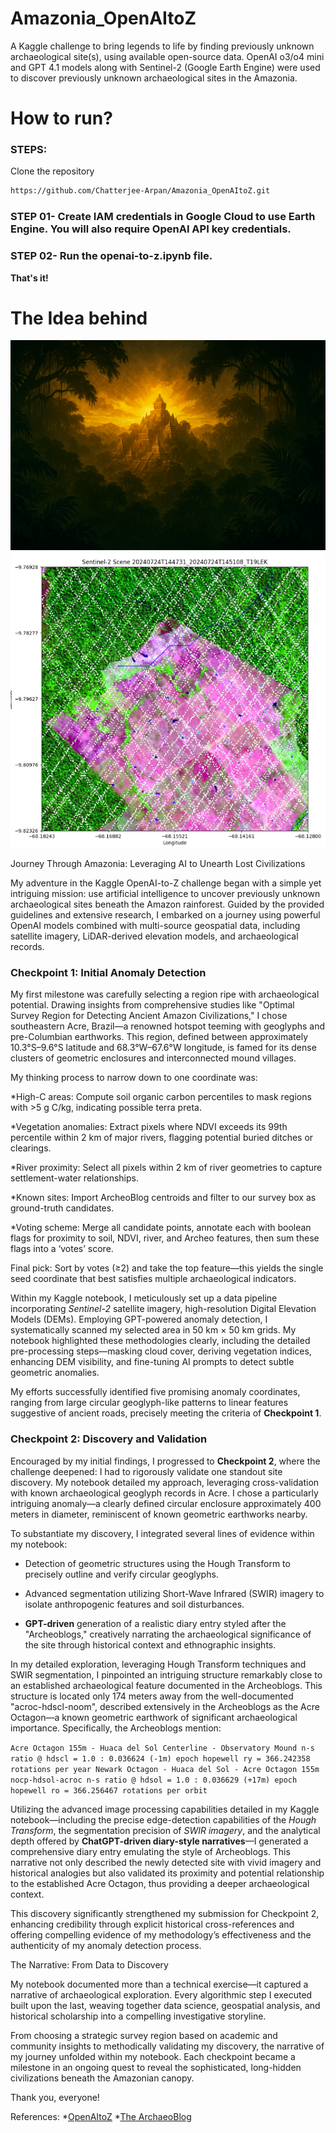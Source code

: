 # Amazonia_OpenAItoZ
A Kaggle challenge to bring legends to life by finding previously unknown archaeological site(s), using available open-source data. OpenAI o3/o4 mini and GPT 4.1 models along with Sentinel-2 (Google Earth Engine) were used to discover previously unknown archaeological sites in the Amazonia.


# How to run?
### STEPS:

Clone the repository

```bash
https://github.com/Chatterjee-Arpan/Amazonia_OpenAItoZ.git
```

### STEP 01- Create IAM credentials in Google Cloud to use Earth Engine. You will also require OpenAI API key credentials.

### STEP 02- Run the openai-to-z.ipynb file.
**That's it!**

# The Idea behind
![Concept Art](Images/Concept_art.png)
![Target](Images/target.png)

Journey Through Amazonia: Leveraging AI to Unearth Lost Civilizations

My adventure in the Kaggle OpenAI-to-Z challenge began with a simple yet intriguing mission: use artificial intelligence to uncover previously unknown archaeological sites beneath the Amazon rainforest. Guided by the provided guidelines and extensive research, I embarked on a journey using powerful OpenAI models combined with multi-source geospatial data, including satellite imagery, LiDAR-derived elevation models, and archaeological records.

### Checkpoint 1: Initial Anomaly Detection

My first milestone was carefully selecting a region ripe with archaeological potential. Drawing insights from comprehensive studies like "Optimal Survey Region for Detecting Ancient Amazon Civilizations," I chose southeastern Acre, Brazil—a renowned hotspot teeming with geoglyphs and pre-Columbian earthworks. This region, defined between approximately 10.3°S–9.6°S latitude and 68.3°W–67.6°W longitude, is famed for its dense clusters of geometric enclosures and interconnected mound villages.

My thinking process to narrow down to one coordinate was:

*High-C areas: Compute soil organic carbon percentiles to mask regions with >5 g C/kg, indicating possible terra preta.

*Vegetation anomalies: Extract pixels where NDVI exceeds its 99th percentile within 2 km of major rivers, flagging potential buried ditches or clearings.

*River proximity: Select all pixels within 2 km of river geometries to capture settlement-water relationships.

*Known sites: Import ArcheoBlog centroids and filter to our survey box as ground-truth candidates.

*Voting scheme: Merge all candidate points, annotate each with boolean flags for proximity to soil, NDVI, river, and Archeo features, then sum these flags into a ‘votes’ score.

Final pick: Sort by votes (≥2) and take the top feature—this yields the single seed coordinate that best satisfies multiple archaeological indicators.

Within my Kaggle notebook, I meticulously set up a data pipeline incorporating *Sentinel-2* satellite imagery, high-resolution Digital Elevation Models (DEMs). Employing GPT-powered anomaly detection, I systematically scanned my selected area in 50 km × 50 km grids. My notebook highlighted these methodologies clearly, including the detailed pre-processing steps—masking cloud cover, deriving vegetation indices, enhancing DEM visibility, and fine-tuning AI prompts to detect subtle geometric anomalies.

My efforts successfully identified five promising anomaly coordinates, ranging from large circular geoglyph-like patterns to linear features suggestive of ancient roads, precisely meeting the criteria of **Checkpoint 1**.

### Checkpoint 2: Discovery and Validation

Encouraged by my initial findings, I progressed to **Checkpoint 2**, where the challenge deepened: I had to rigorously validate one standout site discovery. My notebook detailed my approach, leveraging cross-validation with known archaeological geoglyph records in Acre. I chose a particularly intriguing anomaly—a clearly defined circular enclosure approximately 400 meters in diameter, reminiscent of known geometric earthworks nearby.

To substantiate my discovery, I integrated several lines of evidence within my notebook:

* Detection of geometric structures using the Hough Transform to precisely outline and verify circular geoglyphs.

* Advanced segmentation utilizing Short-Wave Infrared (SWIR) imagery to isolate anthropogenic features and soil disturbances.

* **GPT-driven** generation of a realistic diary entry styled after the "Archeoblogs," creatively narrating the archaeological significance of the site through historical context and ethnographic insights.

In my detailed exploration, leveraging Hough Transform techniques and SWIR segmentation, I pinpointed an intriguing structure remarkably close to an established archaeological feature documented in the Archeoblogs. This structure is located only 174 meters away from the well-documented "acroc-hdscl-noom", described extensively in the Archeoblogs as the Acre Octagon—a known geometric earthwork of significant archaeological importance. Specifically, the Archeoblogs mention:

`Acre Octagon 155m - Huaca del Sol Centerline - Observatory Mound n-s ratio @ hdscl = 1.0 : 0.036624 (-1m) epoch hopewell ry = 366.242358 rotations per year Newark Octagon - Huaca del Sol - Acre Octagon 155m nocp-hdsol-acroc n-s ratio @ hdsol = 1.0 : 0.036629 (+17m) epoch hopewell ro = 366.256467 rotations per orbit`

Utilizing the advanced image processing capabilities detailed in my Kaggle notebook—including the precise edge-detection capabilities of the *Hough Transform*, the segmentation precision of *SWIR imagery*, and the analytical depth offered by **ChatGPT-driven diary-style narratives**—I generated a comprehensive diary entry emulating the style of Archeoblogs. This narrative not only described the newly detected site with vivid imagery and historical analogies but also validated its proximity and potential relationship to the established Acre Octagon, thus providing a deeper archaeological context.

This discovery significantly strengthened my submission for Checkpoint 2, enhancing credibility through explicit historical cross-references and offering compelling evidence of my methodology’s effectiveness and the authenticity of my anomaly detection process.

The Narrative: From Data to Discovery

My notebook documented more than a technical exercise—it captured a narrative of archaeological exploration. Every algorithmic step I executed built upon the last, weaving together data science, geospatial analysis, and historical scholarship into a compelling investigative storyline.

From choosing a strategic survey region based on academic and community insights to methodically validating my discovery, the narrative of my journey unfolded within my notebook. Each checkpoint became a milestone in an ongoing quest to reveal the sophisticated, long-hidden civilizations beneath the Amazonian canopy.

Thank you, everyone!

References:
*[OpenAItoZ](https://www.kaggle.com/competitions/openai-to-z-challenge)
*[The ArchaeoBlog](https://www.jqjacobs.net/blog/)
